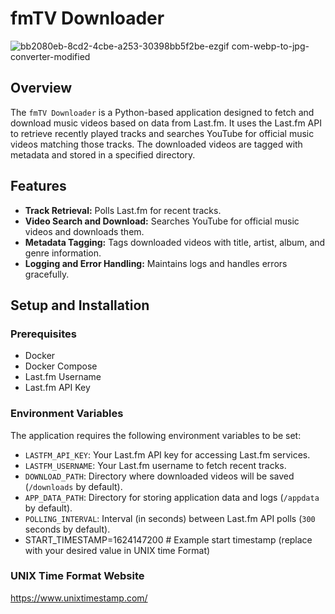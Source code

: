# fmTV Downloader

![bb2080eb-8cd2-4cbe-a253-30398bb5f2be-ezgif com-webp-to-jpg-converter-modified](https://github.com/MMagTech/fmTV/assets/64668236/5e0d6e00-78ec-4e86-a747-372bc53947d0)

## Overview

The `fmTV Downloader` is a Python-based application designed to fetch and download music videos based on data from Last.fm. It uses the Last.fm API to retrieve recently played tracks and searches YouTube for official music videos matching those tracks. The downloaded videos are tagged with metadata and stored in a specified directory.

## Features

- **Track Retrieval:** Polls Last.fm for recent tracks.
- **Video Search and Download:** Searches YouTube for official music videos and downloads them.
- **Metadata Tagging:** Tags downloaded videos with title, artist, album, and genre information.
- **Logging and Error Handling:** Maintains logs and handles errors gracefully.

## Setup and Installation

### Prerequisites

- Docker
- Docker Compose
- Last.fm Username
- Last.fm API Key



### Environment Variables

The application requires the following environment variables to be set:

- `LASTFM_API_KEY`: Your Last.fm API key for accessing Last.fm services.
- `LASTFM_USERNAME`: Your Last.fm username to fetch recent tracks.
- `DOWNLOAD_PATH`: Directory where downloaded videos will be saved (`/downloads` by default).
- `APP_DATA_PATH`: Directory for storing application data and logs (`/appdata` by default).
- `POLLING_INTERVAL`: Interval (in seconds) between Last.fm API polls (`300` seconds by default).
- START_TIMESTAMP=1624147200  # Example start timestamp (replace with your desired value in UNIX time Format)

### UNIX Time Format Website
https://www.unixtimestamp.com/
